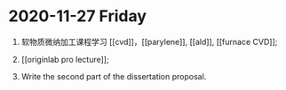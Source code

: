 # 2020-11-27 Friday

1. 软物质微纳加工课程学习 [[cvd]]，[[parylene]], [[ald]], [[furnace CVD]];

2. [[originlab pro lecture]];

3. Write the second part of the dissertation proposal.
